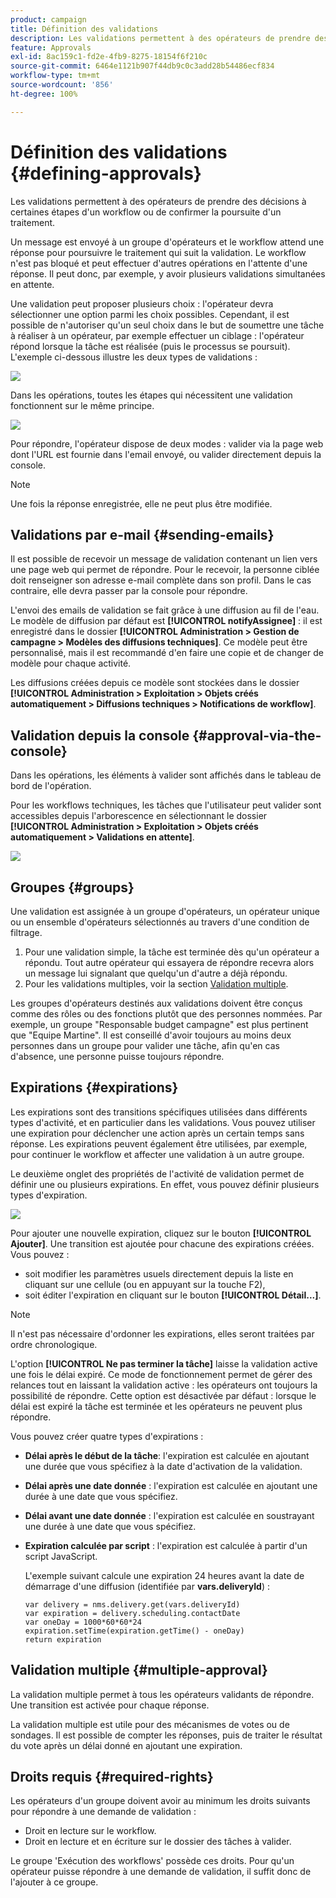 ```yaml
---
product: campaign
title: Définition des validations
description: Les validations permettent à des opérateurs de prendre des décisions à certaines étapes dʼun workflow ou de confirmer la poursuite dʼun traitement.
feature: Approvals
exl-id: 8ac159c1-fd2e-4fb9-8275-18154f6f210c
source-git-commit: 6464e1121b907f44db9c0c3add28b54486ecf834
workflow-type: tm+mt
source-wordcount: '856'
ht-degree: 100%

---
```


# Définition des validations {#defining-approvals}



Les validations permettent à des opérateurs de prendre des décisions à certaines étapes d&#39;un workflow ou de confirmer la poursuite d&#39;un traitement.

Un message est envoyé à un groupe d&#39;opérateurs et le workflow attend une réponse pour poursuivre le traitement qui suit la validation. Le workflow n&#39;est pas bloqué et peut effectuer d&#39;autres opérations en l&#39;attente d&#39;une réponse. Il peut donc, par exemple, y avoir plusieurs validations simultanées en attente.

Une validation peut proposer plusieurs choix : l&#39;opérateur devra sélectionner une option parmi les choix possibles. Cependant, il est possible de n&#39;autoriser qu&#39;un seul choix dans le but de soumettre une tâche à réaliser à un opérateur, par exemple effectuer un ciblage : l&#39;opérateur répond lorsque la tâche est réalisée (puis le processus se poursuit). L&#39;exemple ci-dessous illustre les deux types de validations :

![](assets/validation-1.png)

Dans les opérations, toutes les étapes qui nécessitent une validation fonctionnent sur le même principe.

![](assets/validation-1-in-op.png)

Pour répondre, l&#39;opérateur dispose de deux modes : valider via la page web dont l&#39;URL est fournie dans l&#39;email envoyé, ou valider directement depuis la console.

>[!NOTE]
>
>Une fois la réponse enregistrée, elle ne peut plus être modifiée.

## Validations par e-mail {#sending-emails}

Il est possible de recevoir un message de validation contenant un lien vers une page web qui permet de répondre. Pour le recevoir, la personne ciblée doit renseigner son adresse e-mail complète dans son profil. Dans le cas contraire, elle devra passer par la console pour répondre.

L&#39;envoi des emails de validation se fait grâce à une diffusion au fil de l&#39;eau. Le modèle de diffusion par défaut est **[!UICONTROL notifyAssignee]** : il est enregistré dans le dossier **[!UICONTROL Administration > Gestion de campagne > Modèles des diffusions techniques]**. Ce modèle peut être personnalisé, mais il est recommandé d&#39;en faire une copie et de changer de modèle pour chaque activité.

Les diffusions créées depuis ce modèle sont stockées dans le dossier **[!UICONTROL Administration > Exploitation > Objets créés automatiquement > Diffusions techniques > Notifications de workflow]**.

## Validation depuis la console {#approval-via-the-console}

Dans les opérations, les éléments à valider sont affichés dans le tableau de bord de l&#39;opération.

Pour les workflows techniques, les tâches que l&#39;utilisateur peut valider sont accessibles depuis l&#39;arborescence en sélectionnant le dossier **[!UICONTROL Administration > Exploitation > Objets créés automatiquement > Validations en attente]**.

![](assets/validation-node.png)

## Groupes {#groups}

Une validation est assignée à un groupe d&#39;opérateurs, un opérateur unique ou un ensemble d&#39;opérateurs sélectionnés au travers d&#39;une condition de filtrage.

1. Pour une validation simple, la tâche est terminée dès qu&#39;un opérateur a répondu. Tout autre opérateur qui essayera de répondre recevra alors un message lui signalant que quelqu&#39;un d&#39;autre a déjà répondu.
1. Pour les validations multiples, voir la section [Validation multiple](#multiple-approval).

Les groupes d&#39;opérateurs destinés aux validations doivent être conçus comme des rôles ou des fonctions plutôt que des personnes nommées. Par exemple, un groupe &quot;Responsable budget campagne&quot; est plus pertinent que &quot;Equipe Martine&quot;. Il est conseillé d&#39;avoir toujours au moins deux personnes dans un groupe pour valider une tâche, afin qu&#39;en cas d&#39;absence, une personne puisse toujours répondre.

## Expirations {#expirations}

Les expirations sont des transitions spécifiques utilisées dans différents types d&#39;activité, et en particulier dans les validations. Vous pouvez utiliser une expiration pour déclencher une action après un certain temps sans réponse. Les expirations peuvent également être utilisées, par exemple, pour continuer le workflow et affecter une validation à un autre groupe.

Le deuxième onglet des propriétés de l&#39;activité de validation permet de définir une ou plusieurs expirations. En effet, vous pouvez définir plusieurs types d&#39;expiration.

![](assets/expiration.png)

Pour ajouter une nouvelle expiration, cliquez sur le bouton **[!UICONTROL Ajouter]**. Une transition est ajoutée pour chacune des expirations créées. Vous pouvez :

* soit modifier les paramètres usuels directement depuis la liste en cliquant sur une cellule (ou en appuyant sur la touche F2),
* soit éditer l&#39;expiration en cliquant sur le bouton **[!UICONTROL Détail...]**.

>[!NOTE]
>
>Il n&#39;est pas nécessaire d&#39;ordonner les expirations, elles seront traitées par ordre chronologique.

L&#39;option **[!UICONTROL Ne pas terminer la tâche]** laisse la validation active une fois le délai expiré. Ce mode de fonctionnement permet de gérer des relances tout en laissant la validation active : les opérateurs ont toujours la possibilité de répondre. Cette option est désactivée par défaut : lorsque le délai est expiré la tâche est terminée et les opérateurs ne peuvent plus répondre.

Vous pouvez créer quatre types d&#39;expirations :

* **Délai après le début de la tâche**: l&#39;expiration est calculée en ajoutant une durée que vous spécifiez à la date d&#39;activation de la validation.
* **Délai après une date donnée** : l&#39;expiration est calculée en ajoutant une durée à une date que vous spécifiez.
* **Délai avant une date donnée** : l&#39;expiration est calculée en soustrayant une durée à une date que vous spécifiez.
* **Expiration calculée par script** : l&#39;expiration est calculée à partir d&#39;un script JavaScript.

  L&#39;exemple suivant calcule une expiration 24 heures avant la date de démarrage d&#39;une diffusion (identifiée par **vars.deliveryId**) :

  ```
  var delivery = nms.delivery.get(vars.deliveryId)
  var expiration = delivery.scheduling.contactDate
  var oneDay = 1000*60*60*24
  expiration.setTime(expiration.getTime() - oneDay)
  return expiration
  ```

## Validation multiple {#multiple-approval}

La validation multiple permet à tous les opérateurs validants de répondre. Une transition est activée pour chaque réponse.

La validation multiple est utile pour des mécanismes de votes ou de sondages. Il est possible de compter les réponses, puis de traiter le résultat du vote après un délai donné en ajoutant une expiration.

## Droits requis {#required-rights}

Les opérateurs d&#39;un groupe doivent avoir au minimum les droits suivants pour répondre à une demande de validation :

* Droit en lecture sur le workflow.
* Droit en lecture et en écriture sur le dossier des tâches à valider.

Le groupe &#39;Exécution des workflows&#39; possède ces droits. Pour qu&#39;un opérateur puisse répondre à une demande de validation, il suffit donc de l&#39;ajouter à ce groupe.
